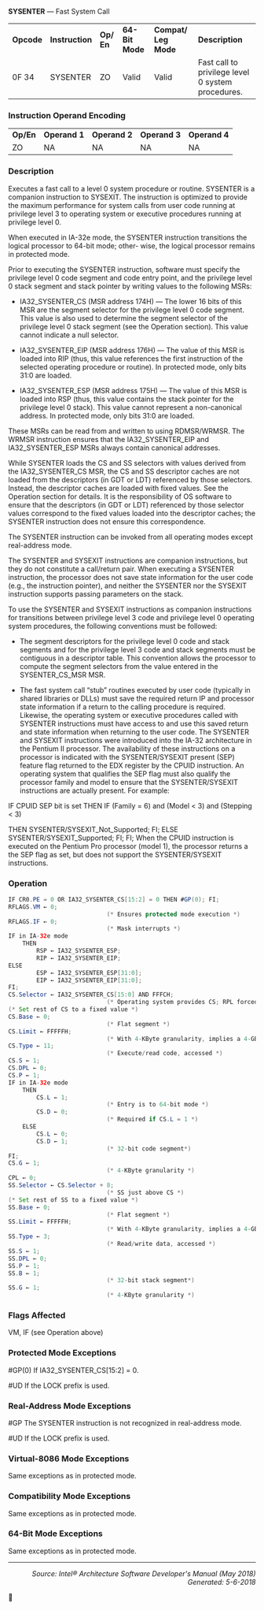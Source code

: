 <b>SYSENTER</b> — Fast System Call
<table>
	<tr>
		<td><b>Opcode</b></td>
		<td><b>Instruction</b></td>
		<td><b>Op/ En</b></td>
		<td><b>64-Bit Mode</b></td>
		<td><b>Compat/ Leg Mode</b></td>
		<td><b>Description</b></td>
	</tr>
	<tr>
		<td>0F 34</td>
		<td>SYSENTER</td>
		<td>ZO</td>
		<td>Valid</td>
		<td>Valid</td>
		<td>Fast call to privilege level 0 system procedures.</td>
	</tr>
</table>


### Instruction Operand Encoding
<table>
	<tr>
		<td><b>Op/En</b></td>
		<td><b>Operand 1</b></td>
		<td><b>Operand 2</b></td>
		<td><b>Operand 3</b></td>
		<td><b>Operand 4</b></td>
	</tr>
	<tr>
		<td>ZO</td>
		<td>NA</td>
		<td>NA</td>
		<td>NA</td>
		<td>NA</td>
	</tr>
</table>


### Description
Executes a fast call to a level 0 system procedure or routine. SYSENTER is a companion instruction to SYSEXIT. The
instruction is optimized to provide the maximum performance for system calls from user code running at privilege
level 3 to operating system or executive procedures running at privilege level 0.

When executed in IA-32e mode, the SYSENTER instruction transitions the logical processor to 64-bit mode; other-
wise, the logical processor remains in protected mode.

Prior to executing the SYSENTER instruction, software must specify the privilege level 0 code segment and code
entry point, and the privilege level 0 stack segment and stack pointer by writing values to the following MSRs:

 * IA32_SYSENTER_CS (MSR address 174H) — The lower 16 bits of this MSR are the segment selector for the
privilege level 0 code segment. This value is also used to determine the segment selector of the privilege level
0 stack segment (see the Operation section). This value cannot indicate a null selector.

 * IA32_SYSENTER_EIP (MSR address 176H) — The value of this MSR is loaded into RIP (thus, this value
references the first instruction of the selected operating procedure or routine). In protected mode, only
bits 31:0 are loaded.

 * IA32_SYSENTER_ESP (MSR address 175H) — The value of this MSR is loaded into RSP (thus, this value
contains the stack pointer for the privilege level 0 stack). This value cannot represent a non-canonical address.
In protected mode, only bits 31:0 are loaded.

These MSRs can be read from and written to using RDMSR/WRMSR. The WRMSR instruction ensures that the
IA32_SYSENTER_EIP and IA32_SYSENTER_ESP MSRs always contain canonical addresses.

While SYSENTER loads the CS and SS selectors with values derived from the IA32_SYSENTER_CS MSR, the CS and
SS descriptor caches are not loaded from the descriptors (in GDT or LDT) referenced by those selectors. Instead,
the descriptor caches are loaded with fixed values. See the Operation section for details. It is the responsibility of
OS software to ensure that the descriptors (in GDT or LDT) referenced by those selector values correspond to the
fixed values loaded into the descriptor caches; the SYSENTER instruction does not ensure this correspondence.

The SYSENTER instruction can be invoked from all operating modes except real-address mode.

The SYSENTER and SYSEXIT instructions are companion instructions, but they do not constitute a call/return pair.
When executing a SYSENTER instruction, the processor does not save state information for the user code (e.g., the
instruction pointer), and neither the SYSENTER nor the SYSEXIT instruction supports passing parameters on the
stack.

To use the SYSENTER and SYSEXIT instructions as companion instructions for transitions between privilege level 3
code and privilege level 0 operating system procedures, the following conventions must be followed:

 * The segment descriptors for the privilege level 0 code and stack segments and for the privilege level 3 code and
stack segments must be contiguous in a descriptor table. This convention allows the processor to compute the
segment selectors from the value entered in the SYSENTER_CS_MSR MSR.

 * The fast system call “stub” routines executed by user code (typically in shared libraries or DLLs) must save the
required return IP and processor state information if a return to the calling procedure is required. Likewise, the
operating system or executive procedures called with SYSENTER instructions must have access to and use this
saved return and state information when returning to the user code.
The SYSENTER and SYSEXIT instructions were introduced into the IA-32 architecture in the Pentium II processor.
The availability of these instructions on a processor is indicated with the SYSENTER/SYSEXIT present (SEP) feature
flag returned to the EDX register by the CPUID instruction. An operating system that qualifies the SEP flag must
also qualify the processor family and model to ensure that the SYSENTER/SYSEXIT instructions are actually
present. For example:

IF CPUID SEP bit is set
THEN IF (Family = 6) and (Model < 3) and (Stepping < 3)

THEN
SYSENTER/SYSEXIT_Not_Supported; FI;
ELSE
SYSENTER/SYSEXIT_Supported; FI;
FI;
When the CPUID instruction is executed on the Pentium Pro processor (model 1), the processor returns a the SEP
flag as set, but does not support the SYSENTER/SYSEXIT instructions.

### Operation

```java
IF CR0.PE = 0 OR IA32_SYSENTER_CS[15:2] = 0 THEN #GP(0); FI;
RFLAGS.VM ← 0;
                            (* Ensures protected mode execution *)
RFLAGS.IF ← 0;
                            (* Mask interrupts *)
IF in IA-32e mode
    THEN
        RSP ← IA32_SYSENTER_ESP;
        RIP ← IA32_SYSENTER_EIP;
ELSE
        ESP ← IA32_SYSENTER_ESP[31:0];
        EIP ← IA32_SYSENTER_EIP[31:0];
FI;
CS.Selector ← IA32_SYSENTER_CS[15:0] AND FFFCH;
                            (* Operating system provides CS; RPL forced to 0 *)
(* Set rest of CS to a fixed value *)
CS.Base ← 0;
                            (* Flat segment *)
CS.Limit ← FFFFFH;
                            (* With 4-KByte granularity, implies a 4-GByte limit *)
CS.Type ← 11;
                            (* Execute/read code, accessed *)
CS.S ← 1;
CS.DPL ← 0;
CS.P ← 1;
IF in IA-32e mode
    THEN
        CS.L ← 1;
                            (* Entry is to 64-bit mode *)
        CS.D ← 0;
                            (* Required if CS.L = 1 *)
    ELSE
        CS.L ← 0;
        CS.D ← 1;
                            (* 32-bit code segment*)
FI;
CS.G ← 1;
                            (* 4-KByte granularity *)
CPL ← 0;
SS.Selector ← CS.Selector + 8;
                            (* SS just above CS *)
(* Set rest of SS to a fixed value *)
SS.Base ← 0;
                            (* Flat segment *)
SS.Limit ← FFFFFH;
                            (* With 4-KByte granularity, implies a 4-GByte limit *)
SS.Type ← 3;
                            (* Read/write data, accessed *)
SS.S ← 1;
SS.DPL ← 0;
SS.P ← 1;
SS.B ← 1;
                            (* 32-bit stack segment*)
SS.G ← 1;
                            (* 4-KByte granularity *)
```
### Flags Affected
VM, IF (see Operation above)

### Protected Mode Exceptions

<p>#GP(0)
If IA32_SYSENTER_CS[15:2] = 0.
<p>#UD
If the LOCK prefix is used.

### Real-Address Mode Exceptions

<p>#GP
The SYSENTER instruction is not recognized in real-address mode.
<p>#UD
If the LOCK prefix is used.

### Virtual-8086 Mode Exceptions

Same exceptions as in protected mode.

### Compatibility Mode Exceptions

Same exceptions as in protected mode.

### 64-Bit Mode Exceptions

Same exceptions as in protected mode.

 --- 
<p align="right"><i>Source: Intel® Architecture Software Developer's Manual (May 2018)<br>Generated: 5-6-2018</i></p>
